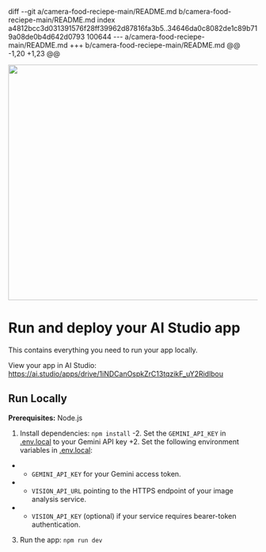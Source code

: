diff --git a/camera-food-reciepe-main/README.md b/camera-food-reciepe-main/README.md
index a4812bcc3d031391576f28ff39962d87816fa3b5..34646da0c8082de1c89b719a08de0b4d642d0793 100644
--- a/camera-food-reciepe-main/README.md
+++ b/camera-food-reciepe-main/README.md
@@ -1,20 +1,23 @@
 <div align="center">
 <img width="1200" height="475" alt="GHBanner" src="https://github.com/user-attachments/assets/0aa67016-6eaf-458a-adb2-6e31a0763ed6" />
 </div>
 
 # Run and deploy your AI Studio app
 
 This contains everything you need to run your app locally.
 
 View your app in AI Studio: https://ai.studio/apps/drive/1iNDCanOspkZrC13tqzikF_uY2Ridlbou
 
 ## Run Locally
 
 **Prerequisites:**  Node.js
 
 
 1. Install dependencies:
    `npm install`
-2. Set the `GEMINI_API_KEY` in [.env.local](.env.local) to your Gemini API key
+2. Set the following environment variables in [.env.local](.env.local):
+   - `GEMINI_API_KEY` for your Gemini access token.
+   - `VISION_API_URL` pointing to the HTTPS endpoint of your image analysis service.
+   - `VISION_API_KEY` (optional) if your service requires bearer-token authentication.
 3. Run the app:
    `npm run dev`
